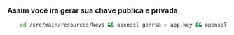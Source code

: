 ### Assim você ira gerar sua chave publica e privada
```bash
    cd /src/main/resources/keys && openssl genrsa > app.key && openssl rsa -in app.key -pubout -out app.pub
```